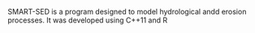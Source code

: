 
SMART-SED is a program designed to model hydrological andd erosion processes. It was developed using C++11 and R
